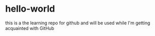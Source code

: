 # hello-world
this is a the learning repo for github and will be used while I'm getting acquainted with GitHub
